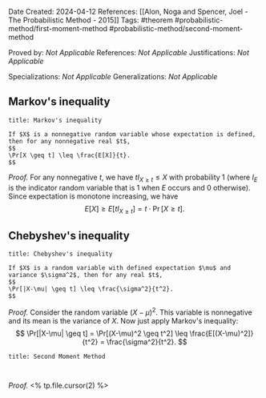 Date Created: 2024-04-12
References: [[Alon, Noga and Spencer, Joel - The Probabilistic Method - 2015]]
Tags: #theorem #probabilistic-method/first-moment-method #probabilistic-method/second-moment-method 

Proved by: <i>Not Applicable</i>
References: <i>Not Applicable</i>
Justifications: <i>Not Applicable</i>

Specializations: <i>Not Applicable</i>
Generalizations: <i>Not Applicable</i>


## Markov's inequality

```ad-theorem
title: Markov's inequality

If $X$ is a nonnegative random variable whose expectation is defined, then for any nonnegative real $t$,
$$
\Pr[X \geq t] \leq \frac{E[X]}{t}.
$$
```

*Proof.* For any nonnegative $t$, we have $t I_{X \geq t} \leq X$ with probability 1 (where $I_E$ is the indicator random variable that is 1 when $E$ occurs and 0 otherwise). Since expectation is monotone increasing, we have
$$
E[X] \geq E[tI_{X \geq t}] = t\cdot \Pr[X \geq t].
$$

## Chebyshev's inequality

```ad-theorem
title: Chebyshev's inequality

If $X$ is a random variable with defined expectation $\mu$ and variance $\sigma^2$, then for any real $t$,
$$
\Pr[|X-\mu| \geq t] \leq \frac{\sigma^2}{t^2}.
$$
```

*Proof.* Consider the random variable $(X-\mu)^2$. This variable is nonnegative and its mean is the variance of $X$. Now just apply Markov's inequality:
$$
\Pr[|X-\mu| \geq t] = \Pr[(X-\mu)^2 \geq t^2] \leq \frac{E[(X-\mu)^2]}{t^2} = \frac{\sigma^2}{t^2}.
$$

```ad-theorem
title: Second Moment Method



```

<i>Proof.</i> <% tp.file.cursor(2) %>